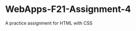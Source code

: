 # WebApps-F21-Assignment-4
A practice assignment for HTML with CSS

<a href="https://44-563-webapps-f21.github.io/webapps-f21-assignment-4-Satishgundlapally/play.html"></a>

